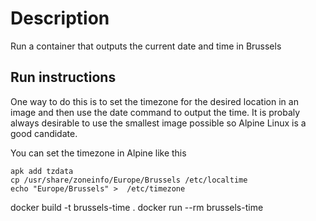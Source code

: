 # Description

Run a container that outputs the current date and time in Brussels

## Run instructions

One way to do this is to set the timezone for the desired location in an image and then use the date command to output the time.
It is probaly always desirable to use the smallest image possible so Alpine Linux is a good candidate.

You can set the timezone in Alpine like this

    apk add tzdata
    cp /usr/share/zoneinfo/Europe/Brussels /etc/localtime
    echo "Europe/Brussels" >  /etc/timezone

docker build -t brussels-time .
docker run --rm brussels-time
